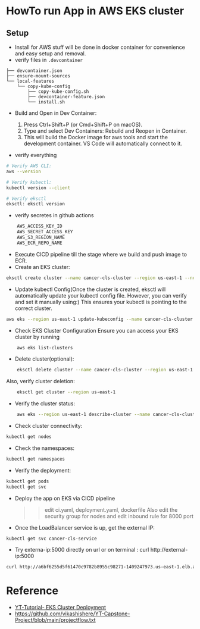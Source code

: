 # HowTo run App in AWS EKS cluster

## Setup

- Install for AWS stuff will be done in docker container for convenience and easy setup and removal.
- verify files in `.devcontainer`

```
├── devcontainer.json
├── ensure-mount-sources
└── local-features
    └── copy-kube-config
        ├── copy-kube-config.sh
        ├── devcontainer-feature.json
        └── install.sh

```

- Build and Open in Dev Container:

  1. Press Ctrl+Shift+P (or Cmd+Shift+P on macOS).
  2. Type and select Dev Containers: Rebuild and Reopen in Container.
  3. This will build the Docker image for aws tools and start the development container. VS Code will automatically connect to it.

- verify everything

```bash
# Verify AWS CLI:
aws --version

# Verify kubectl:
kubectl version --client

# Verify eksctl
eksctl: eksctl version
```

- verify secretes in github actions

```bash
	AWS_ACCESS_KEY_ID
	AWS_SECRET_ACCESS_KEY
	AWS_S3_REGION_NAME
	AWS_ECR_REPO_NAME
```

- Execute CICD pipeline till the stage where we build and push image to ECR.
- Create an EKS cluster:

```bash
eksctl create cluster --name cancer-cls-cluster --region us-east-1 --nodegroup-name cancer-cls-nodes --node-type t3.small --nodes 1 --nodes-min 1 --nodes-max 1 --managed
```

- Update kubectl Config(Once the cluster is created, eksctl will automatically update your kubectl config file. However, you can verify and set it manually using:) This ensures your kubectl is pointing to the correct cluster.

```bash
aws eks --region us-east-1 update-kubeconfig --name cancer-cls-cluster
```

- Check EKS Cluster Configuration Ensure you can access your EKS cluster by running

```bash
    aws eks list-clusters
```

- Delete cluster(optional):

```bash
    eksctl delete cluster --name cancer-cls-cluster --region us-east-1
```

Also, verify cluster deletion:

```bash
    eksctl get cluster --region us-east-1
```

- Verify the cluster status:

```bash
    aws eks --region us-east-1 describe-cluster --name cancer-cls-cluster --query "cluster.status"
```

- Check cluster connectivity:

```bash
kubectl get nodes
```

- Check the namespaces:

```bash
kubectl get namespaces
```

- Verify the deployment:

```bash
kubectl get pods
kubectl get svc
```

- Deploy the app on EKS via CICD pipeline

  > > edit ci.yaml, deployment.yaml, dockerfile
  > > Also edit the security group for nodes and edit inbound rule for 8000 port

- Once the LoadBalancer service is up, get the external IP:

```bash
kubectl get svc cancer-cls-service
```

- Try externa-ip:5000 directly on url or on terminal : curl http://external-ip:5000

```bash
curl http://a6bf6255d5f61470c9782b8955c98271-1409247973.us-east-1.elb.amazonaws.com:5000
```

# Reference

- [YT-Tutorial- EKS Cluster Deployment ](https://www.youtube.com/watch?v=T4UGsVn0D_I&list=PLupK5DK91flV45dkPXyGViMLtHadRr6sp&index=44)
- https://github.com/vikashishere/YT-Capstone-Project/blob/main/projectflow.txt
